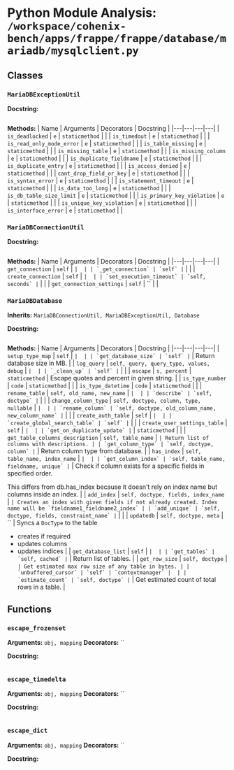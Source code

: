 # Python Module Analysis: `/workspace/cohenix-bench/apps/frappe/frappe/database/mariadb/mysqlclient.py`

## Classes

### `MariaDBExceptionUtil`


**Docstring:**
```

```

**Methods:**
| Name | Arguments | Decorators | Docstring |
|---|---|---|---|
| `is_deadlocked` | `e` | `staticmethod` |  |
| `is_timedout` | `e` | `staticmethod` |  |
| `is_read_only_mode_error` | `e` | `staticmethod` |  |
| `is_table_missing` | `e` | `staticmethod` |  |
| `is_missing_table` | `e` | `staticmethod` |  |
| `is_missing_column` | `e` | `staticmethod` |  |
| `is_duplicate_fieldname` | `e` | `staticmethod` |  |
| `is_duplicate_entry` | `e` | `staticmethod` |  |
| `is_access_denied` | `e` | `staticmethod` |  |
| `cant_drop_field_or_key` | `e` | `staticmethod` |  |
| `is_syntax_error` | `e` | `staticmethod` |  |
| `is_statement_timeout` | `e` | `staticmethod` |  |
| `is_data_too_long` | `e` | `staticmethod` |  |
| `is_db_table_size_limit` | `e` | `staticmethod` |  |
| `is_primary_key_violation` | `e` | `staticmethod` |  |
| `is_unique_key_violation` | `e` | `staticmethod` |  |
| `is_interface_error` | `e` | `staticmethod` |  |


### `MariaDBConnectionUtil`


**Docstring:**
```

```

**Methods:**
| Name | Arguments | Decorators | Docstring |
|---|---|---|---|
| `get_connection` | `self` | `` |  |
| `_get_connection` | `self` | `` |  |
| `create_connection` | `self` | `` |  |
| `set_execution_timeout` | `self, seconds` | `` |  |
| `get_connection_settings` | `self` | `` |  |


### `MariaDBDatabase`
**Inherits:** `MariaDBConnectionUtil, MariaDBExceptionUtil, Database`


**Docstring:**
```

```

**Methods:**
| Name | Arguments | Decorators | Docstring |
|---|---|---|---|
| `setup_type_map` | `self` | `` |  |
| `get_database_size` | `self` | `` | Return database size in MB. |
| `log_query` | `self, query, query_type, values, debug` | `` |  |
| `_clean_up` | `self` | `` |  |
| `escape` | `s, percent` | `staticmethod` | Escape quotes and percent in given string. |
| `is_type_number` | `code` | `staticmethod` |  |
| `is_type_datetime` | `code` | `staticmethod` |  |
| `rename_table` | `self, old_name, new_name` | `` |  |
| `describe` | `self, doctype` | `` |  |
| `change_column_type` | `self, doctype, column, type, nullable` | `` |  |
| `rename_column` | `self, doctype, old_column_name, new_column_name` | `` |  |
| `create_auth_table` | `self` | `` |  |
| `create_global_search_table` | `self` | `` |  |
| `create_user_settings_table` | `self` | `` |  |
| `get_on_duplicate_update` | `` | `staticmethod` |  |
| `get_table_columns_description` | `self, table_name` | `` | Return list of columns with descriptions. |
| `get_column_type` | `self, doctype, column` | `` | Return column type from database. |
| `has_index` | `self, table_name, index_name` | `` |  |
| `get_column_index` | `self, table_name, fieldname, unique` | `` | Check if column exists for a specific fields in specified order.

This differs from db.has_index because it doesn't rely on index name but columns inside an
index. |
| `add_index` | `self, doctype, fields, index_name` | `` | Creates an index with given fields if not already created.
Index name will be `fieldname1_fieldname2_index` |
| `add_unique` | `self, doctype, fields, constraint_name` | `` |  |
| `updatedb` | `self, doctype, meta` | `` | Syncs a `DocType` to the table
* creates if required
* updates columns
* updates indices |
| `get_database_list` | `self` | `` |  |
| `get_tables` | `self, cached` | `` | Return list of tables. |
| `get_row_size` | `self, doctype` | `` | Get estimated max row size of any table in bytes. |
| `unbuffered_cursor` | `self` | `contextmanager` |  |
| `estimate_count` | `self, doctype` | `` | Get estimated count of total rows in a table. |





## Functions

### `escape_frozenset`
**Arguments:** `obj, mapping`
**Decorators:** ``

**Docstring:**
```

```
### `escape_timedelta`
**Arguments:** `obj, mapping`
**Decorators:** ``

**Docstring:**
```

```
### `escape_dict`
**Arguments:** `obj, mapping`
**Decorators:** ``

**Docstring:**
```

```

